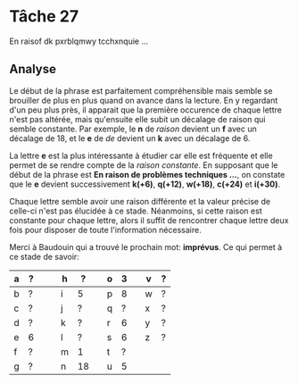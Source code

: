 # Tâche 27

En raisof dk pxrblqmwy tcchxnquie ...

## Analyse

Le début de la phrase est parfaitement compréhensible mais semble se brouiller de plus en plus quand on avance dans la lecture. En y regardant d'un peu plus près, il apparait que la première occurence de chaque lettre n'est pas altérée, mais qu'ensuite elle subit un décalage de raison qui semble constante. Par exemple, le **n** de *raison* devient un **f** avec un décalage de 18, et le **e** de *de* devient un **k** avec un décalage de 6.

La lettre **e** est la plus intéressante à étudier car elle est fréquente et elle permet de se rendre compte de la *raison constante*. En supposant que le début de la phrase est **En raison de problèmes techniques ...**, on constate que le **e** devient successivement **k(+6)**, **q(+12)**, **w(+18)**, **c(+24)** et **i(+30)**.

Chaque lettre semble avoir une raison différente et la valeur précise de celle-ci n'est pas élucidée à ce stade. Néanmoins, si cette raison est constante pour chaque lettre, alors il suffit de rencontrer chaque lettre deux fois pour disposer de toute l'information nécessaire.

Merci à Baudouin qui a trouvé le prochain mot: **imprévus**. Ce qui permet à ce stade de savoir:

| a | ? | | | h | ? | | o | 3 | | v | ? |
| --- | --- | --- | --- | --- | --- | --- | --- | --- | --- | --- | --- |
| b | ? | | | i | 5 | | p | 8 | | w | ? |
| c | ? | | | j | ? | | q | ? | | x | ? |
| d | ? | | | k | ? | | r | 6 | | y | ? |
| e | 6 | | | l | ? | | s | 6 | | z | ? |
| f | ? | | | m | 1 | | t | ? | |   |   |
| g | ? | | | n | 18| | u | 5 | |   |   |
